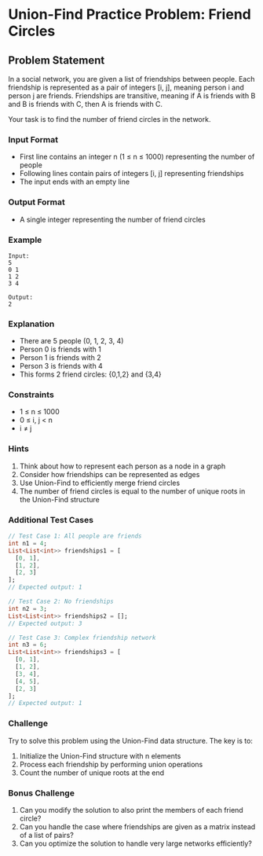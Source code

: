 # Union-Find Practice Problem: Friend Circles

## Problem Statement
In a social network, you are given a list of friendships between people. Each friendship is represented as a pair of integers [i, j], meaning person i and person j are friends. Friendships are transitive, meaning if A is friends with B and B is friends with C, then A is friends with C.

Your task is to find the number of friend circles in the network.

### Input Format
- First line contains an integer n (1 ≤ n ≤ 1000) representing the number of people
- Following lines contain pairs of integers [i, j] representing friendships
- The input ends with an empty line

### Output Format
- A single integer representing the number of friend circles

### Example
```
Input:
5
0 1
1 2
3 4

Output:
2
```

### Explanation
- There are 5 people (0, 1, 2, 3, 4)
- Person 0 is friends with 1
- Person 1 is friends with 2
- Person 3 is friends with 4
- This forms 2 friend circles: {0,1,2} and {3,4}

### Constraints
- 1 ≤ n ≤ 1000
- 0 ≤ i, j < n
- i ≠ j

### Hints
1. Think about how to represent each person as a node in a graph
2. Consider how friendships can be represented as edges
3. Use Union-Find to efficiently merge friend circles
4. The number of friend circles is equal to the number of unique roots in the Union-Find structure

### Additional Test Cases
```dart
// Test Case 1: All people are friends
int n1 = 4;
List<List<int>> friendships1 = [
  [0, 1],
  [1, 2],
  [2, 3]
];
// Expected output: 1

// Test Case 2: No friendships
int n2 = 3;
List<List<int>> friendships2 = [];
// Expected output: 3

// Test Case 3: Complex friendship network
int n3 = 6;
List<List<int>> friendships3 = [
  [0, 1],
  [1, 2],
  [3, 4],
  [4, 5],
  [2, 3]
];
// Expected output: 1
```

### Challenge
Try to solve this problem using the Union-Find data structure. The key is to:
1. Initialize the Union-Find structure with n elements
2. Process each friendship by performing union operations
3. Count the number of unique roots at the end

### Bonus Challenge
1. Can you modify the solution to also print the members of each friend circle?
2. Can you handle the case where friendships are given as a matrix instead of a list of pairs?
3. Can you optimize the solution to handle very large networks efficiently? 